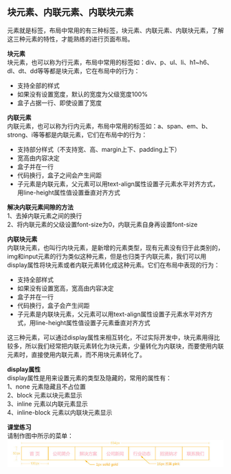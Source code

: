 ## 块元素、内联元素、内联块元素

元素就是标签，布局中常用的有三种标签，块元素、内联元素、内联块元素，了解这三种元素的特性，才能熟练的进行页面布局。

**块元素**  
块元素，也可以称为行元素，布局中常用的标签如：div、p、ul、li、h1~h6、dl、dt、dd等等都是块元素，它在布局中的行为：

* 支持全部的样式
* 如果没有设置宽度，默认的宽度为父级宽度100%
* 盒子占据一行、即使设置了宽度

**内联元素**  
内联元素，也可以称为行内元素，布局中常用的标签如：a、span、em、b、strong、i等等都是内联元素，它们在布局中的行为：

* 支持部分样式（不支持宽、高、margin上下、padding上下）
* 宽高由内容决定
* 盒子并在一行
* 代码换行，盒子之间会产生间距
* 子元素是内联元素，父元素可以用text-align属性设置子元素水平对齐方式，用line-height属性值设置垂直对齐方式

**解决内联元素间隙的方法**  
1、去掉内联元素之间的换行  
2、将内联元素的父级设置font-size为0，内联元素自身再设置font-size

**内联块元素**  
内联块元素，也叫行内块元素，是新增的元素类型，现有元素没有归于此类别的，img和input元素的行为类似这种元素，但是也归类于内联元素，我们可以用display属性将块元素或者内联元素转化成这种元素。它们在布局中表现的行为：

* 支持全部样式
* 如果没有设置宽高，宽高由内容决定
* 盒子并在一行
* 代码换行，盒子会产生间距
* 子元素是内联块元素，父元素可以用text-align属性设置子元素水平对齐方式，用line-height属性值设置子元素垂直对齐方式

这三种元素，可以通过display属性来相互转化，不过实际开发中，块元素用得比较多，所以我们经常把内联元素转化为块元素，少量转化为内联块，而要使用内联元素时，直接使用内联元素，而不用块元素转化了。

**display属性**  
display属性是用来设置元素的类型及隐藏的，常用的属性有：  
1、none 元素隐藏且不占位置  
2、block 元素以块元素显示  
3、inline 元素以内联元素显示  
4、inline-block 元素以内联块元素显示

**课堂练习**  
请制作图中所示的菜单：  
![](/css/代码/block04.jpg)

